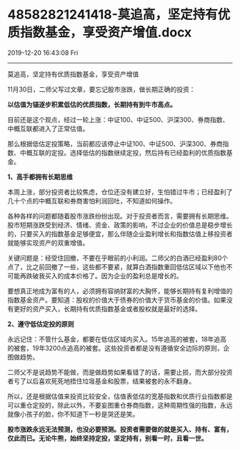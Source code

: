 # 48582821241418-莫追高，坚定持有优质指数基金，享受资产增值.docx

2019-12-20 16:43:08 Fri

----

莫追高，坚定持有优质指数基金，享受资产增值

11月30日，二师父写过文章，要忘记股市涨跌，做长期正确的投资：

__以估值为锚逐步积累低估的优质指数，长期持有到牛市高点。__

目前还是这个观点，经过一轮上涨：中证100、中证500、沪深300、券商指数、中概互联都进入了正常估值。

那么根据低估定投策略，当前都应该停止中证100、中证500、沪深300、券商指数、中概互联的定投。选择低估的指数继续定投，然后持有已经盈利的优质指数基金。

__1、高手都拥有长期思维__

本周上涨，部分投资者比较焦虑，仓位还没有建立好，生怕错过牛市；已经盈利了几十个点的中概互联和券商害怕利润回吐，不知道如何操作。

各种各样的问题都随着股市涨跌纷纷出现。对于投资者而言，需要拥有长期思维。股市短期涨跌受到经济、情绪、资金、政策的影响，不过企业的价值总是稳步增长的，只要买入的指数基金足够便宜，那么伴随企业盈利增长和指数估值上移投资者就能够实现资产的双重增值。

关键问题是：经受住回撤，不要在乎眼前的小利润。二师父的白酒已经盈利80个点了，比之前回撤了一些，这些都不要紧，就算白酒指数重回低估区域以下他也不可能再跌破我买入的成本价格了。因为企业的盈利总是增长的。

要想真正地成为富有的人，必须拥有容纳财富的大胸怀，能够长期持有复利增值的指数基金资产。要知道：股权的价值大于债券的价值大于货币基金的价值。如果没有更好的资产买入，长期持有优质指数基金或者股权就是最好的选择。

__2、遵守低估定投的原则__

永远记住：不管什么基金，都要在低估区域内买入。15年追高的被套，18年追高的被套，19年3200点追高的被套。这些投资者都是没有遵循安全边际的原则，企图做趋势。

二师父不是说趋势不能做，而是做趋势如果看错了的话，需要止损，而大部分投资者亏了以后喜欢死死地捂住垃圾基金和股票，结果被套的永不翻身。

所以，还是根据估值来投资比较安全，估值表低估的宽基指数和优质行业指数都是可以重仓定投的，除此以外，不要妄图重仓券商指数，这种周期性强的指数，永远就像小孩子的脸，你不知道下一秒是哭还是笑。

__股市涨跌永远无法预测，也没必要预测。投资者需要做的就是买入、持有、富有，仅此而已。无论牛熊，始终坚持定投，坚定持有，别看一时，且看一世。__

